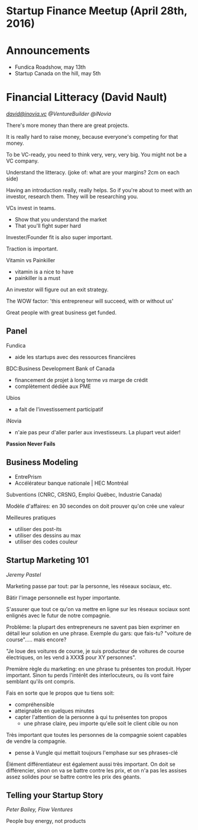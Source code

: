 Startup Finance Meetup (April 28th, 2016)
===============
# Announcements
* Fundica Roadshow, may 13th
* Startup Canada on the hill, may 5th

# Financial Litteracy (David Nault)
*david@inovia.vc @VentureBuilder @iNovia*

There's more money than there are great projects.

It is really hard to raise money, because everyone's competing for that money.

To be VC-ready, you need to think very, very, very big. You might not be a VC company.

Understand the litteracy. (joke of: what are your margins? 2cm on each side)

Having an introduction really, really helps. So if you're about to meet with an investor, research them.
They will be researching you.

VCs invest in teams.

* Show that you understand the market
* That you'll fight super hard

Invester/Founder fit is also super important.

Traction is important.

Vitamin vs Painkiller
* vitamin is a nice to have
* painkiller is a must

An investor will figure out an exit strategy.

The WOW factor: 'this entrepreneur will succeed, with or without us'

Great people with great business get funded.

## Panel

Fundica
* aide les startups avec des ressources financières

BDC:Business Development Bank of Canada
* financement de projet à long terme *vs* marge de crédit
* complètement dédiée aux PME

Ubios
* a fait de l'investissement participatif

iNovia
* n'aie pas peur d'aller parler aux investisseurs. La plupart veut aider!

**Passion Never Fails**

## Business Modeling


* EntrePrism
* Accélérateur banque nationale | HEC Montréal

Subventions (CNRC, CRSNG, Emploi Québec, Industrie Canada)

Modèle d'affaires: en 30 secondes on doit prouver qu'on crée une valeur

Meilleures pratiques
* utiliser des post-its
* utiliser des dessins au max
* utiliser des codes couleur

## Startup Marketing 101
*Jeremy Pastel*

Marketing passe par tout: par la personne, les réseaux sociaux, etc.

Bâtir l'image personnelle est hyper importante.

S'assurer que tout ce qu'on va mettre en ligne sur les réseaux sociaux sont enlignés avec le futur de notre compagnie.

Problème: la plupart des entrepreneurs ne savent pas bien exprimer en détail leur solution en une phrase.
Exemple du gars: que fais-tu? "voiture de course"..... mais encore?

"Je loue des voitures de course, je suis producteur de voitures de course électriques, on les vend à XXX$ pour XY personnes".

Première règle du marketing: en une phrase tu présentes ton produit. Hyper important. Sinon tu perds l'intérêt des interlocuteurs, ou ils vont
faire semblant qu'ils ont compris.

Fais en sorte que le propos que tu tiens soit:
* compréhensible
* atteignable en quelques minutes
* capter l'attention de la personne à qui tu présentes ton propos
  * une phrase claire, peu importe qu'elle soit le client cible ou non

Très important que toutes les personnes de la compagnie soient capables de vendre la compagnie.
* pense à Vungle qui mettait toujours l'emphase sur ses phrases-clé

Élément différentiateur est également aussi très important. On doit se différencier, sinon on va se battre contre les prix, et on n'a pas les
assises assez solides pour se battre contre les prix des géants.

## Telling your Startup Story
*Peter Bailey, Flow Ventures*

People buy energy, not products
